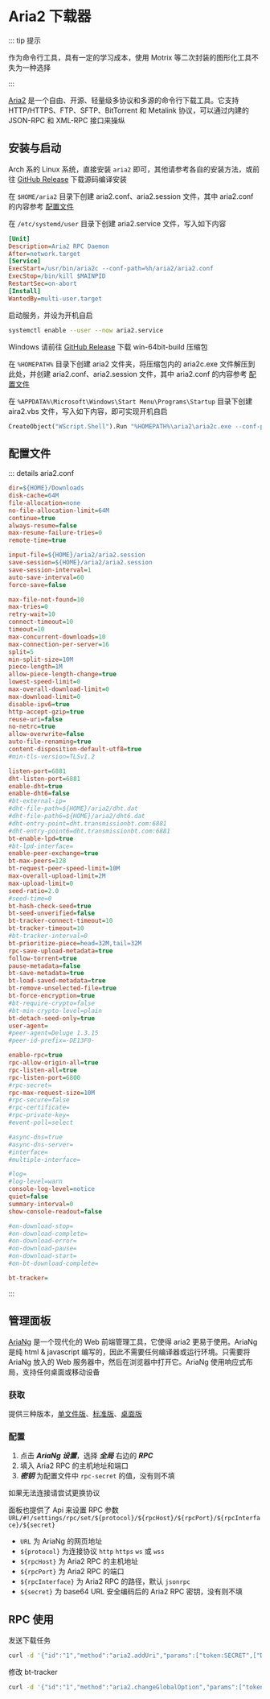 # Aria2 下载器

::: tip 提示

作为命令行工具，具有一定的学习成本，使用 Motrix 等二次封装的图形化工具不失为一种选择

:::

[Aria2](https://github.com/aria2/aria2) 是一个自由、开源、轻量级多协议和多源的命令行下载工具。它支持 HTTP/HTTPS、FTP、SFTP、BitTorrent 和 Metalink 协议，可以通过内建的 JSON-RPC 和 XML-RPC 接口来操纵

## 安装与启动

Arch 系的 Linux 系统，直接安装 `aria2` 即可，其他请参考各自的安装方法，或前往 [GitHub Release](https://github.com/aria2/aria2/releases) 下载源码编译安装

在 `$HOME/aria2` 目录下创建 aria2.conf、aria2.session 文件，其中 aria2.conf 的内容参考 [配置文件](#配置文件)

在 `/etc/systemd/user` 目录下创建 aria2.service 文件，写入如下内容

```ini
[Unit]
Description=Aria2 RPC Daemon
After=network.target
[Service]
ExecStart=/usr/bin/aria2c --conf-path=%h/aria2/aria2.conf
ExecStop=/bin/kill $MAINPID
RestartSec=on-abort
[Install]
WantedBy=multi-user.target
```

启动服务，并设为开机自启

```sh
systemctl enable --user --now aria2.service
```

Windows 请前往 [GitHub Release](https://github.com/aria2/aria2/releases) 下载 win-64bit-build 压缩包

在 `%HOMEPATH%` 目录下创建 aria2 文件夹，将压缩包内的 aria2c.exe 文件解压到此处，并创建 aria2.conf、aria2.session 文件，其中 aria2.conf 的内容参考 [配置文件](#配置文件)

在 `%APPDATA%\Microsoft\Windows\Start Menu\Programs\Startup` 目录下创建 aira2.vbs 文件，写入如下内容，即可实现开机自启

```vb
CreateObject("WScript.Shell").Run "%HOMEPATH%\aria2\aria2c.exe --conf-path=%HOMEPATH%\aria2\aria2.conf -D",0
```

## 配置文件

::: details aria2.conf

```ini
dir=${HOME}/Downloads
disk-cache=64M
file-allocation=none
no-file-allocation-limit=64M
continue=true
always-resume=false
max-resume-failure-tries=0
remote-time=true

input-file=${HOME}/aria2/aria2.session
save-session=${HOME}/aria2/aria2.session
save-session-interval=1
auto-save-interval=60
force-save=false

max-file-not-found=10
max-tries=0
retry-wait=10
connect-timeout=10
timeout=10
max-concurrent-downloads=10
max-connection-per-server=16
split=5
min-split-size=10M
piece-length=1M
allow-piece-length-change=true
lowest-speed-limit=0
max-overall-download-limit=0
max-download-limit=0
disable-ipv6=true
http-accept-gzip=true
reuse-uri=false
no-netrc=true
allow-overwrite=false
auto-file-renaming=true
content-disposition-default-utf8=true
#min-tls-version=TLSv1.2

listen-port=6881
dht-listen-port=6881
enable-dht=true
enable-dht6=false
#bt-external-ip=
#dht-file-path=${HOME}/aria2/dht.dat
#dht-file-path6=${HOME}/aria2/dht6.dat
#dht-entry-point=dht.transmissionbt.com:6881
#dht-entry-point6=dht.transmissionbt.com:6881
bt-enable-lpd=true
#bt-lpd-interface=
enable-peer-exchange=true
bt-max-peers=128
bt-request-peer-speed-limit=10M
max-overall-upload-limit=2M
max-upload-limit=0
seed-ratio=2.0
#seed-time=0
bt-hash-check-seed=true
bt-seed-unverified=false
bt-tracker-connect-timeout=10
bt-tracker-timeout=10
#bt-tracker-interval=0
bt-prioritize-piece=head=32M,tail=32M
rpc-save-upload-metadata=true
follow-torrent=true
pause-metadata=false
bt-save-metadata=true
bt-load-saved-metadata=true
bt-remove-unselected-file=true
bt-force-encryption=true
#bt-require-crypto=false
#bt-min-crypto-level=plain
bt-detach-seed-only=true
user-agent=
#peer-agent=Deluge 1.3.15
#peer-id-prefix=-DE13F0-

enable-rpc=true
rpc-allow-origin-all=true
rpc-listen-all=true
rpc-listen-port=6800
#rpc-secret=
rpc-max-request-size=10M
#rpc-secure=false
#rpc-certificate=
#rpc-private-key=
#event-poll=select

#async-dns=true
#async-dns-server=
#interface=
#multiple-interface=

#log=
#log-level=warn
console-log-level=notice
quiet=false
summary-interval=0
show-console-readout=false

#on-download-stop=
#on-download-complete=
#on-download-error=
#on-download-pause=
#on-download-start=
#on-bt-download-complete=

bt-tracker=
```

:::

## 管理面板

[AriaNg](https://github.com/mayswind/AriaNg) 是一个现代化的 Web 前端管理工具，它使得 aria2 更易于使用。AriaNg 是纯 html & javascript 编写的，因此不需要任何编译器或运行环境。只需要将 AriaNg 放入的 Web 服务器中，然后在浏览器中打开它。AriaNg 使用响应式布局，支持任何桌面或移动设备

### 获取

提供三种版本，[单文件版](https://github.com/mayswind/AriaNg/releases)、[标准版](https://github.com/mayswind/AriaNg/releases)、[桌面版](https://github.com/mayswind/AriaNg-Native/releases)

### 配置

1. 点击 ___AriaNg 设置___，选择 ___全局___ 右边的 ___RPC___
2. 填入 Aria2 RPC 的主机地址和端口
3. ___密钥___ 为配置文件中 `rpc-secret` 的值，没有则不填

如果无法连接请尝试更换协议

面板也提供了 Api 来设置 RPC 参数 `URL/#!/settings/rpc/set/${protocol}/${rpcHost}/${rpcPort}/${rpcInterface}/${secret}`

- `URL` 为 AriaNg 的网页地址
- `${protocol}` 为连接协议 `http` `https` `ws` 或 `wss`
- `${rpcHost}` 为 Aria2 RPC 的主机地址
- `${rpcPort}` 为 Aria2 RPC 的端口
- `${rpcInterface}` 为 Aria2 RPC 的路径，默认 `jsonrpc`
- `${secret}` 为 base64 URL 安全编码后的 Aria2 RPC 密钥，没有则不填

## RPC 使用

发送下载任务

```sh
curl -d '{"id":"1","method":"aria2.addUri","params":["token:SECRET",["DOWNLOAD_URL"]]}' HOST:PORT/jsonrpc
```

修改 bt-tracker

```sh
curl -d '{"id":"1","method":"aria2.changeGlobalOption","params":["token:SECRET",{"bt-tracker":"TRACKER"}]}' HOST:PORT/jsonrpc
```
